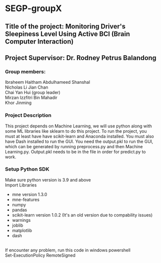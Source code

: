 # SEGP-groupX
## Title of the project: Monitoring Driver's Sleepiness Level Using Active BCI (Brain Computer Interaction)
## Project Supervisor:   Dr. Rodney Petrus Balandong
### Group members:    
Ibraheem Haitham Abdulhameed Shanshal <br>
Nicholas Li Jian Chan <br>
Chai Yan Hui  (group leader) <br>
Mirzan Izzfitri Bin Mahadir <br>
Khor Jinming <br>

### Project Description
This project depends on Machine Learning, we will use python along with some ML libraries like sklearn to do this project.
To run the project, you must at least have have scikit-learn and Anaconda installed. You must also have Dash installed to run the GUI.
You need the output.pkl to run the GUI, which can be generated by running preprocess.py and then Machine Learning.py. Output.pkl needs to be in the file in order for predict.py to work.

### Setup Python SDK
Make sure python version is 3.9 and above <br>
Import Libraries<br>
* mne version 1.3.0
* mne-features
* numpy
* pandas
* scikit-learn version 1.0.2 (It's an old version due to compability issues)
* warnings
* joblib
* matplotlib
* dash
<br>
If encounter any problem, run this code in windows powershell <br>
Set-ExecutionPolicy RemoteSigned
